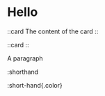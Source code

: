 # Hello

::card
The content of the card
::

::card
::

A paragraph

:shorthand

:short-hand{.color}
